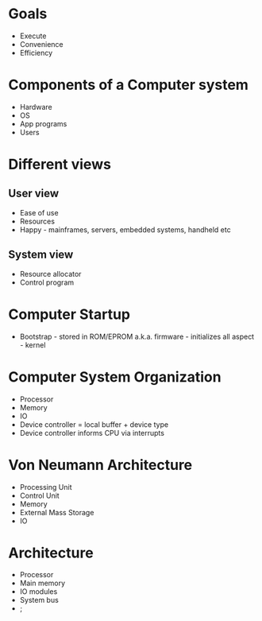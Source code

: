 # Goals
* Execute
* Convenience
* Efficiency
# Components of a Computer system
* Hardware
* OS
* App programs
* Users
# Different views
## User view
* Ease of use
* Resources
* Happy - mainframes, servers, embedded systems, handheld etc
## System view
* Resource allocator
* Control program
# Computer Startup
* Bootstrap - stored in ROM/EPROM a.k.a. firmware - initializes all aspect -
	kernel
# Computer System Organization
* Processor
* Memory
* IO
* Device controller = local buffer + device type
* Device controller informs CPU via interrupts
# Von Neumann Architecture
* Processing Unit
* Control Unit
* Memory
* External Mass Storage
* IO
# Architecture
* Processor
* Main memory
* IO modules
* System bus
* ;
